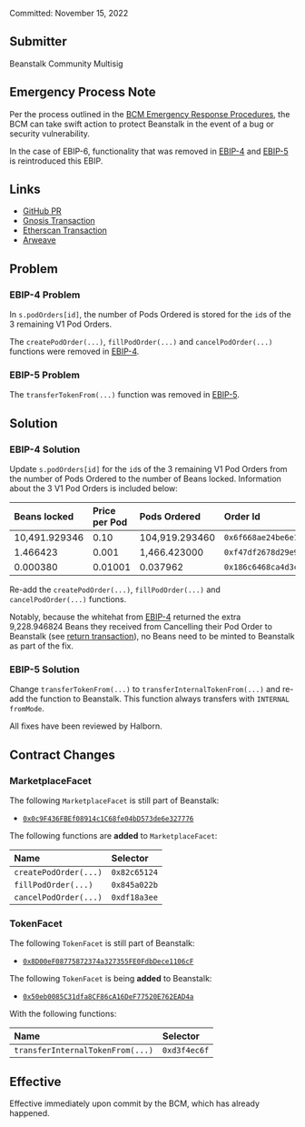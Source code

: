 Committed: November 15, 2022

## Submitter

Beanstalk Community Multisig

## Emergency Process Note

Per the process outlined in the [BCM Emergency Response Procedures](https://docs.bean.money/governance/beanstalk/bcm-process#emergency-response-procedures), the BCM can take swift action to protect Beanstalk in the event of a bug or security vulnerability.

In the case of EBIP-6, functionality that was removed in [EBIP-4](https://arweave.net/WE73eyNcrbkCSZBAQerylbQ8VAoPjD0HBhVM6-OARVg) and [EBIP-5](https://arweave.net/rihDlnrjmAlFHRmsR3OeP3svGXcxFy_h1dEb0akpylk) is reintroduced this EBIP.

## Links

- [GitHub PR](https://github.com/BeanstalkFarms/Beanstalk/pull/146)
- [Gnosis Transaction](https://app.safe.global/eth:0xa9bA2C40b263843C04d344727b954A545c81D043/transactions/tx?id=multisig_0xa9bA2C40b263843C04d344727b954A545c81D043_0x488c125cb2c9c0fb06d11913e037a193423728075afed1c51f7e6d024e3f05a6)
- [Etherscan Transaction](https://etherscan.io/tx/0x7e0f3c0a574edb5658028ff0c8460d0d2ddbfd8cfb486b98ed7b10c7aa12b8d1)
- [Arweave](https://arweave.net/o0cB9SKHQq1y_KqIRZ8oK-xLjtSiTXuiT5dGmkwxygI)

## Problem

### EBIP-4 Problem

In `s.podOrders[id]`, the number of Pods Ordered is stored for the `id`s of the 3 remaining V1 Pod Orders. 

The `createPodOrder(...)`, `fillPodOrder(...)` and `cancelPodOrder(...)` functions were removed in [EBIP-4](https://arweave.net/WE73eyNcrbkCSZBAQerylbQ8VAoPjD0HBhVM6-OARVg).

### EBIP-5 Problem

The `transferTokenFrom(...)` function was removed in [EBIP-5](https://arweave.net/rihDlnrjmAlFHRmsR3OeP3svGXcxFy_h1dEb0akpylk).

## Solution

### EBIP-4 Solution

Update `s.podOrders[id]` for the `id`s of the 3 remaining V1 Pod Orders from the number of Pods Ordered to the number of Beans locked. Information about the 3 V1 Pod Orders is included below:

| Beans locked   | Price per Pod | Pods Ordered   | Order Id                                                              |
|:---------------|:--------------|:---------------|:----------------------------------------------------------------------|
| 10,491.929346  | 0.10          | 104,919.293460 | `0x6f668ae24be6e177f8584600dbffea6e07f260e08e21fa47792385913e786da3`  |
| 1.466423       | 0.001         | 1,466.423000   | `0xf47df2678d29e9d57c5e9ed5f8c990e71910918154a2ed6d5235718035d7d8b0`  | 
| 0.000380       | 0.01001       | 0.037962       | `0x186c6468ca4d3ce2575b9527fcf42cc3c86ab7cc915a550c9e84c5443691607a`  |

Re-add the `createPodOrder(...)`, `fillPodOrder(...)` and `cancelPodOrder(...)` functions.

Notably, because the whitehat from [EBIP-4](https://arweave.net/WE73eyNcrbkCSZBAQerylbQ8VAoPjD0HBhVM6-OARVg) returned the extra 9,228.946824 Beans they received from Cancelling their Pod Order to Beanstalk (see [return transaction](https://etherscan.io/tx/0x09ad148ba695a05d08fd0726b9927411f94eceede13a730d4550f52ce9dc5e7d)), no Beans need to be minted to Beanstalk as part of the fix.

### EBIP-5 Solution

Change `transferTokenFrom(...)` to `transferInternalTokenFrom(...)` and re-add the function to Beanstalk. This function always transfers with `INTERNAL` `fromMode`.

All fixes have been reviewed by Halborn.

## Contract Changes

### MarketplaceFacet

The following `MarketplaceFacet` is still part of Beanstalk:
* [`0x0c9F436FBEf08914c1C68fe04bD573de6e327776`](https://etherscan.io/address/0x0c9F436FBEf08914c1C68fe04bD573de6e327776#code)

The following functions are **added** to `MarketplaceFacet`:

| Name                       | Selector     | 
|:---------------------------|:-------------|
| `createPodOrder(...)`      | `0x82c65124` |
| `fillPodOrder(...)`        | `0x845a022b` |
| `cancelPodOrder(...)`      | `0xdf18a3ee` |

### TokenFacet

The following `TokenFacet` is still part of Beanstalk:
* [`0x8D00eF08775872374a327355FE0FdbDece1106cF`](https://etherscan.io/address/0x8D00eF08775872374a327355FE0FdbDece1106cF#code)

The following `TokenFacet` is being **added** to Beanstalk: 
* [`0x50eb0085C31dfa8CF86cA16DeF77520E762EAD4a`](https://etherscan.io/address/0x50eb0085C31dfa8CF86cA16DeF77520E762EAD4a#code)

With the following functions:

| Name                              | Selector     | 
|:----------------------------------|:-------------|
| `transferInternalTokenFrom(...)`  | `0xd3f4ec6f` |

## Effective

Effective immediately upon commit by the BCM, which has already happened.
